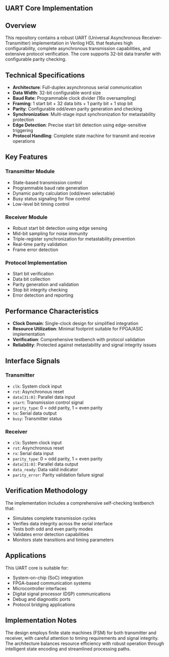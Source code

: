 ## UART Core Implementation

## Overview

This repository contains a robust UART (Universal Asynchronous Receiver-Transmitter) implementation in Verilog HDL that features high configurability, complete asynchronous transmission capabilities, and extensive protocol verification. The core supports 32-bit data transfer with configurable parity checking.

## Technical Specifications

- **Architecture**: Full-duplex asynchronous serial communication
- **Data Width**: 32-bit configurable word size
- **Baud Rate**: Programmable clock divider (16x oversampling)
- **Framing**: 1 start bit + 32 data bits + 1 parity bit + 1 stop bit
- **Parity**: Configurable odd/even parity generation and checking
- **Synchronization**: Multi-stage input synchronization for metastability protection
- **Edge Detection**: Precise start bit detection using edge-sensitive triggering
- **Protocol Handling**: Complete state machine for transmit and receive operations

## Key Features

### Transmitter Module
- State-based transmission control
- Programmable baud rate generation
- Dynamic parity calculation (odd/even selectable)
- Busy status signaling for flow control
- Low-level bit timing control

### Receiver Module
- Robust start bit detection using edge sensing
- Mid-bit sampling for noise immunity
- Triple-register synchronization for metastability prevention
- Real-time parity validation
- Frame error detection

### Protocol Implementation
- Start bit verification
- Data bit collection
- Parity generation and validation
- Stop bit integrity checking
- Error detection and reporting

## Performance Characteristics

- **Clock Domain**: Single-clock design for simplified integration
- **Resource Utilization**: Minimal footprint suitable for FPGA/ASIC implementation
- **Verification**: Comprehensive testbench with protocol validation
- **Reliability**: Protected against metastability and signal integrity issues

## Interface Signals

### Transmitter
- `clk`: System clock input
- `rst`: Asynchronous reset
- `data[31:0]`: Parallel data input
- `start`: Transmission control signal
- `parity_type`: 0 = odd parity, 1 = even parity
- `tx`: Serial data output
- `busy`: Transmitter status

### Receiver
- `clk`: System clock input
- `rst`: Asynchronous reset
- `rx`: Serial data input
- `parity_type`: 0 = odd parity, 1 = even parity
- `data[31:0]`: Parallel data output
- `data_ready`: Data valid indicator
- `parity_error`: Parity validation failure signal

## Verification Methodology

The implementation includes a comprehensive self-checking testbench that:
- Simulates complete transmission cycles
- Verifies data integrity across the serial interface
- Tests both odd and even parity modes
- Validates error detection capabilities
- Monitors state transitions and timing parameters

## Applications

This UART core is suitable for:
- System-on-chip (SoC) integration
- FPGA-based communication systems
- Microcontroller interfaces
- Digital signal processor (DSP) communications
- Debug and diagnostic ports
- Protocol bridging applications

## Implementation Notes

The design employs finite state machines (FSM) for both transmitter and receiver, with careful attention to timing requirements and signal integrity. The architecture balances resource efficiency with robust operation through intelligent state encoding and streamlined processing paths.
